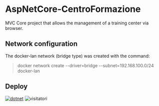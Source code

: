 # AspNetCore-CentroFormazione
MVC Core project that allows the management of a training center via browser.

## Network configuration
The docker-lan network (bridge type) was created with the command: 

> docker network create --driver=bridge --subnet=192.168.100.0/24 docker-lan

## Deploy
[![dotnet](https://github.com/AepServerNet/AspNetCore-CentroFormazione/actions/workflows/dotnet.yml/badge.svg?branch=master)](https://github.com/AepServerNet/AspNetCore-CentroFormazione/actions/workflows/dotnet.yml)
![visitatori](https://countrush-prod.azurewebsites.net/l/badge/?repository=AepServerNet.AspNetCore-CentroFormazione)
